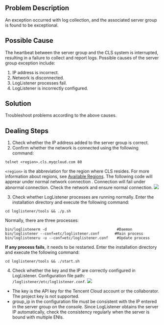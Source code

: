 ## Problem Description
An exception occurred with log collection, and the associated server group is found to be exceptional.

## Possible Cause
The heartbeat between the server group and the CLS system is interrupted, resulting in a failure to collect and report logs. Possible causes of the server group exception include:
1. IP address is incorrect.
2. Network is disconnected.
3. LogListener processes fail.
4. LogListener is incorrectly configured.

## Solution
Troubleshoot problems according to the above causes.

## Dealing Steps
1. Check whether the IP address added to the server group is correct.
2. Confirm whether the network is connected using the following command:
```shell
telnet <region>.cls.myqcloud.com 80
```
`<region>` is the abbreviation for the region where CLS resides. For more information about regions, see [Available Regions](https://intl.cloud.tencent.com/document/product/614/18940).
The following code will apprear under normal network connection . Connection will fail under abnormal connection. Check the network and ensure normal connection.
![](https://main.qcloudimg.com/raw/2660316a4496ac356b6e7ca5cdeb9daa.png)

3. Check whether LogListener processes are running normally. Enter the installation directory and execute the following command:
```shell
cd loglistener/tools && ./p.sh
```
Normally, there are three processes:
```shell
bin/loglistenerm -d                                #Daemon
bin/loglistener --conf=etc/loglistener.conf       #Main process
bin/loglisteneru -u --conf=etc/loglistener.conf    #Update process
```
**If any process fails**, it needs to be restarted. Enter the installation directory and execute the following command:
```shell
cd loglistener/tools && ./start.sh
```
4. Check whether the key and the IP are correctly configured in LogListener. Configuration file path: `/loglistener/etc/loglistener.conf`.
![](https://main.qcloudimg.com/raw/cfa012cfb136cbbcf78667d4d1307d26.png)
 - The key is the API key for the Tencent Cloud account or the collaborator. The project key is not supported.
 - group_ip in the configuration file must be consistent with the IP entered in the server group on the console. Since LogListener obtains the server IP automatically, check the consistency regularly when the server is bound with multiple ENIs.

